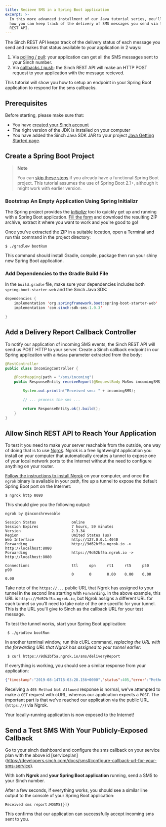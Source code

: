 ```yaml
---
title: Recieve SMS in a Spring Boot application
excerpt: >-
  In this more advanced installment of our Java tutorial series, you'll learn
  how you can keep track of the delivery of SMS messages you send via the Sinch
  REST API.
---
```

The Sinch REST API keeps track of the delivery status of each message you send and makes that status available to your application in 2 ways:

 1) Via [polling / pull](doc:sms-guide#inbounds-endpoint): your application can get all the SMS messages sent to your Sinch number.
 2) Via [callbacks / push](doc:sms-guide#inbound-message-callback): the Sinch REST API will make an HTTP POST request to your application with the message recieved.
 
This tutorial will show you how to setup an endpoint in your Spring Boot application to respond for the sms callbacks.

## Prerequisites

Before starting, please make sure that:

 - You have [created your Sinch account](https://www.sinch.com/sign-up/)
 - The right version of the JDK is installed on your computer
 - You have added the Sinch Java SDK JAR to your project [Java Getting Started page](doc:sms-java-library).


## Create a Spring Boot Project

> **Note**
> 
> You can [skip these steps](#add-a-delivery-report-callback-controller) if you already have a functional Spring Boot project. This tutorial assumes the use of Spring Boot 2.1+, although it might work with earlier version.

### Bootstrap An Empty Application Using Spring Initializr

The Spring project provides the [_Initializr_](https://start.spring.io/) tool to quickly get up and running with a Spring Boot application. [Fill the form](https://start.spring.io/) and download the resulting ZIP archive, extract it where you want to work and you're good to go!

Once you've extracted the ZIP in a suitable location, open a Terminal and run this command in the project directory:

    $ ./gradlew bootRun
    
This command should install Gradle, compile, package then run your shiny new Spring Boot application.

### Add Dependencies to the Gradle Build File

In the `build.gradle` file, make sure your dependencies includes both `spring-boot-starter-web` and the Sinch Java SDK:

```java
dependencies {
    implementation 'org.springframework.boot:spring-boot-starter-web'
    implementation 'com.sinch:sdk-sms:1.0.3'

}
```

## Add a Delivery Report Callback Controller

To notify our application of incoming SMS events, the Sinch REST API will send us POST HTTP to your server. Create a Sinch callback endpoint in our Spring application with a `MoSms` parameter extracted from the body: 

```java
@RestController
public class IncomingController {

    @PostMapping(path = "/sms/incoming")
    public ResponseEntity receiveReport(@RequestBody MoSms incomingSMS) {

        System.out.println("Received sms: " + incomingSMS);

        // ... process the sms ...

        return ResponseEntity.ok().build();
    }
}
```

## Allow Sinch REST API to Reach Your Application

To test it you need to make your server reachable from the outside, one way of doing that is to use [Ngrok](https://ngrok.com/). Ngrok is a free lightweight application you install on your computer that automatically creates a tunnel to expose one of your local network ports to the Internet without the need to configure anything on your router. 

[Follow the instructions to install Ngrok](https://ngrok.com/download) on your computer, and once the `ngrok` binary is available in your path, fire up a tunnel to expose the default Spring Boot port on the Internet:

    $ ngrok http 8080
    
This should give you the following output:
    
```
ngrok by @inconshreveable                                                                                      
                                                                                                                                       
Session Status                online                                                                                               
Session Expires               7 hours, 59 minutes                                                                                  
Version                       2.3.34                                                                                               
Region                        United States (us)                                                                                   
Web Interface                 http://127.0.0.1:4040                                                                                
Forwarding                    http://9d62bf5a.ngrok.io -> http://localhost:8080                                                    
Forwarding                    https://9d62bf5a.ngrok.io -> http://localhost:8080                                                   
                                                                                                                                   
Connections                   ttl     opn     rt1     rt5     p50     p90                                                          
                              0       0       0.00    0.00    0.00    0.00
```       

Take note of the `https://...` public URL that Ngrok has assigned to your tunnel in the second line starting with `Forwarding`. In the above example, this URL is `https://9d62bf5a.ngrok.io`, but Ngrok assigns a different URL for each tunnel so you'll need to take note of the one specific for your tunnel. This is the URL you'll give to Sinch as the callback URL for your test message.

To test the tunnel works, start your Spring Boot application:

     $ ./gradlew bootRun
     
In another terminal window, run this cURL command, _replacing the URL with the forwarding URL that Ngrok has assigned to your tunnel earlier_:

     $ curl https://9d62bf5a.ngrok.io/sms/deliveryReport

If everything is working, you should see a similar response from your application:

```json
{"timestamp":"2019-08-14T15:03:28.156+0000","status":405,"error":"Method Not Allowed","message":"Request method 'GET' not supported","path":"/sms/deliveryReport"}
```

Receiving a `405 Method Not Allowed` response is normal, we've attempted to make a `GET` request with cURL, whereas our application expects a `POST`. The important part is that we've reached our application via the public URL (`https://`) via Ngrok. 

Your locally-running application is now exposed to the Internet! 

## Send a Test SMS With Your Publicly-Exposed Callback

Go to your sinch dashboard and configure the sms callback on your service plan with the above id [serviceplan] 
(https://developers.sinch.com/docs/sms#configure-callback-url-for-your-sms-service).  


With both **Ngrok** and **your Spring Boot application** running, send a SMS to your Sinch number. 

After a few seconds, if everything works, you should see a similar line output to the console of your Spring Boot application:

```shell
Received sms report:MOSMS{}]}
```

This confirms that our application can successfully accept incoming sms sent to you. 


